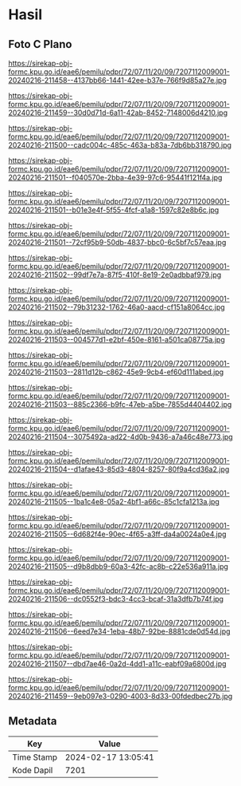 # Hasil

## Foto C Plano

https://sirekap-obj-formc.kpu.go.id/eae6/pemilu/pdpr/72/07/11/20/09/7207112009001-20240216-211458--4137bb66-1441-42ee-b37e-766f9d85a27e.jpg

https://sirekap-obj-formc.kpu.go.id/eae6/pemilu/pdpr/72/07/11/20/09/7207112009001-20240216-211459--30d0d71d-6a11-42ab-8452-7148006d4210.jpg

https://sirekap-obj-formc.kpu.go.id/eae6/pemilu/pdpr/72/07/11/20/09/7207112009001-20240216-211500--cadc004c-485c-463a-b83a-7db6bb318790.jpg

https://sirekap-obj-formc.kpu.go.id/eae6/pemilu/pdpr/72/07/11/20/09/7207112009001-20240216-211501--f040570e-2bba-4e39-97c6-95441f121f4a.jpg

https://sirekap-obj-formc.kpu.go.id/eae6/pemilu/pdpr/72/07/11/20/09/7207112009001-20240216-211501--b01e3e4f-5f55-4fcf-a1a8-1597c82e8b6c.jpg

https://sirekap-obj-formc.kpu.go.id/eae6/pemilu/pdpr/72/07/11/20/09/7207112009001-20240216-211501--72cf95b9-50db-4837-bbc0-6c5bf7c57eaa.jpg

https://sirekap-obj-formc.kpu.go.id/eae6/pemilu/pdpr/72/07/11/20/09/7207112009001-20240216-211502--99df7e7a-87f5-410f-8e19-2e0adbbaf979.jpg

https://sirekap-obj-formc.kpu.go.id/eae6/pemilu/pdpr/72/07/11/20/09/7207112009001-20240216-211502--79b31232-1762-46a0-aacd-cf151a8064cc.jpg

https://sirekap-obj-formc.kpu.go.id/eae6/pemilu/pdpr/72/07/11/20/09/7207112009001-20240216-211503--004577d1-e2bf-450e-8161-a501ca08775a.jpg

https://sirekap-obj-formc.kpu.go.id/eae6/pemilu/pdpr/72/07/11/20/09/7207112009001-20240216-211503--2811d12b-c862-45e9-9cb4-ef60d111abed.jpg

https://sirekap-obj-formc.kpu.go.id/eae6/pemilu/pdpr/72/07/11/20/09/7207112009001-20240216-211503--885c2366-b9fc-47eb-a5be-7855d4404402.jpg

https://sirekap-obj-formc.kpu.go.id/eae6/pemilu/pdpr/72/07/11/20/09/7207112009001-20240216-211504--3075492a-ad22-4d0b-9436-a7a46c48e773.jpg

https://sirekap-obj-formc.kpu.go.id/eae6/pemilu/pdpr/72/07/11/20/09/7207112009001-20240216-211504--d1afae43-85d3-4804-8257-80f9a4cd36a2.jpg

https://sirekap-obj-formc.kpu.go.id/eae6/pemilu/pdpr/72/07/11/20/09/7207112009001-20240216-211505--1ba1c4e8-05a2-4bf1-a66c-85c1cfa1213a.jpg

https://sirekap-obj-formc.kpu.go.id/eae6/pemilu/pdpr/72/07/11/20/09/7207112009001-20240216-211505--6d682f4e-90ec-4f65-a3ff-da4a0024a0e4.jpg

https://sirekap-obj-formc.kpu.go.id/eae6/pemilu/pdpr/72/07/11/20/09/7207112009001-20240216-211505--d9b8dbb9-60a3-42fc-ac8b-c22e536a911a.jpg

https://sirekap-obj-formc.kpu.go.id/eae6/pemilu/pdpr/72/07/11/20/09/7207112009001-20240216-211506--dc0552f3-bdc3-4cc3-bcaf-31a3dfb7b74f.jpg

https://sirekap-obj-formc.kpu.go.id/eae6/pemilu/pdpr/72/07/11/20/09/7207112009001-20240216-211506--6eed7e34-1eba-48b7-92be-8881cde0d54d.jpg

https://sirekap-obj-formc.kpu.go.id/eae6/pemilu/pdpr/72/07/11/20/09/7207112009001-20240216-211507--dbd7ae46-0a2d-4dd1-a11c-eabf09a6800d.jpg

https://sirekap-obj-formc.kpu.go.id/eae6/pemilu/pdpr/72/07/11/20/09/7207112009001-20240216-211459--9eb097e3-0290-4003-8d33-00fdedbec27b.jpg


## Metadata

| Key        | Value               |
| ---------- | ------------------- |
| Time Stamp | 2024-02-17 13:05:41 |
| Kode Dapil | 7201                |



